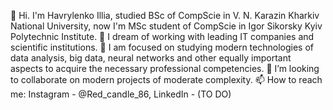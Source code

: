👋 Hi. I'm Havrylenko Illia, studied BSc of CompScie in V. N. Karazin Kharkiv National University, now I'm MSc student of CompScie in Igor Sikorsky Kyiv Polytechnic Institute.
👀 I dream of working with leading IT companies and scientific institutions.
🌱 I am focused on studying modern technologies of data analysis, big data, neural networks and other equally important aspects to acquire the necessary professional competencies.
💞️ I’m looking to collaborate on modern projects of moderate complexity.
📫 How to reach me: Instagram - @Red_candle_86, LinkedIn - (TO DO)
